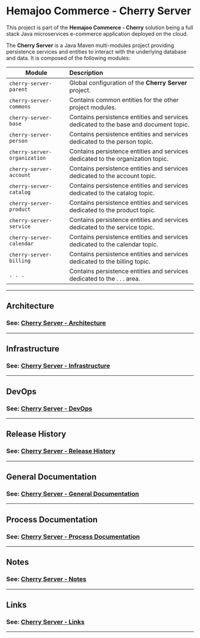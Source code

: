 # Hemajoo Commerce - Cherry Server

This project is part of the **Hemajoo Commerce - Cherry** solution being a full stack Java microservices e-commerce application deployed on the cloud.

The **Cherry Server** is a Java Maven multi-modules project providing persistence services and entities to interact with the underlying database and data. It is composed of the following modules:

| Module                       | Description                                                                          |
|------------------------------|:-------------------------------------------------------------------------------------|
| `cherry-server-parent`       | Global configuration of the **Cherry Server** project.                               |
| `cherry-server-commons`      | Contains common entities for the other project modules.                              |
| `cherry-server-base`         | Contains persistence entities and services dedicated to the base and document topic. |
| `cherry-server-person`       | Contains persistence entities and services dedicated to the person topic.            |
| `cherry-server-organization` | Contains persistence entities and services dedicated to the organization topic.      |
| `cherry-server-account`      | Contains persistence entities and services dedicated to the account topic.           |
| `cherry-server-catalog`      | Contains persistence entities and services dedicated to the catalog topic.           |
| `cherry-server-product`      | Contains persistence entities and services dedicated to the product topic.           |
| `cherry-server-service`      | Contains persistence entities and services dedicated to the service topic.           |
| `cherry-server-calendar`     | Contains persistence entities and services dedicated to the calendar topic.          |
| `cherry-server-billing`      | Contains persistence entities and services dedicated to the billing topic.           |
| `. . .`                      | Contains persistence entities and services dedicated to the . . . area.              |

<hr>

## Architecture

### See: [Cherry Server - Architecture](./doc/architecture.md)

<hr>

## Infrastructure

### See: [Cherry Server - Infrastructure](./doc/infrastructure.md)

<hr>

## DevOps

### See: [Cherry Server - DevOps](./doc/devops.md)

<hr>

## Release History

### See: [Cherry Server - Release History](./doc/release_history.md)

<hr>

## General Documentation

### See: [Cherry Server - General Documentation](./doc/general.md)

<hr>

## Process Documentation

### See: [Cherry Server - Process Documentation](./doc/process.md)

<hr>

## Notes

### See: [Cherry Server - Notes](./doc/notes.md)

<hr>

## Links

### See: [Cherry Server - Links](./doc/links.md)

<hr>
